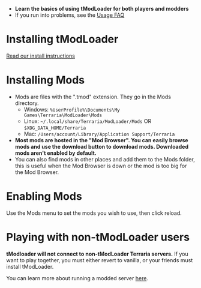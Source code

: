 - **Learn the basics of using tModLoader for both players and modders**
- If you run into problems, see the [Usage FAQ](https://github.com/tModLoader/tModLoader/wiki/Basic-tModLoader-Usage-FAQ)  

# Installing tModLoader
[Read our install instructions](tModLoader-guide-for-players)

# Installing Mods
- Mods are files with the ".tmod" extension. They go in the Mods directory.
  - Windows: `%UserProfile%\Documents\My Games\Terraria\ModLoader\Mods`
  - Linux: `~/.local/share/Terraria/ModLoader/Mods` OR `$XDG_DATA_HOME/Terraria`
  - Mac: `/Users/account/Library/Application Support/Terraria`
- **Most mods are hosted in the "Mod Browser". You can easily browse mods and use the download button to download mods. Downloaded mods aren't enabled by default.**
- You can also find mods in other places and add them to the Mods folder, this is useful when the Mod Browser is down or the mod is too big for the Mod Browser.  

# Enabling Mods
Use the Mods menu to set the mods you wish to use, then click reload.

# Playing with non-tModLoader users
**tModloader will not connect to non-tModLoader Terraria servers.**
If you want to play together, you must either revert to vanilla, or your friends must install tModLoader.

You can learn more about running a modded server [here](Starting-a-modded-server).